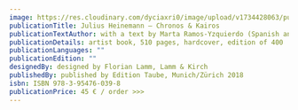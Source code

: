 ```yaml
---
image: https://res.cloudinary.com/dyciaxri0/image/upload/v1734428063/publications/Catalogue_Images/Heinemann_Chronos_Kairos_02_1_bmwraz.jpg
publicationTitle: Julius Heinemann – Chronos & Kairos
publicationTextAuthor: with a text by Marta Ramos-Yzquierdo (Spanish and English)
publicationDetails: artist book, 510 pages, hardcover, edition of 400
publicationLanguages: ""
publicationEdition: ""
designedBy: designed by Florian Lamm, Lamm & Kirch
publishedBy: published by Edition Taube, Munich/Zürich 2018
isbn: ISBN 978-3-95476-039-8
publicationPrice: 45 € / order >>>
---
```

